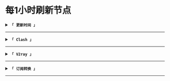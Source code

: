 # 每1小时刷新节点
<details><summary><code><strong>「 更新时间 」</strong></code></summary>

****
|最近更新时间|
| :----: |
|2021年12月11日·23点13分00秒|
|下次更新时间|
2021年12月12日·00点13分00秒

</details>

****
<details><summary><code><strong>「 Clash 」</strong></code></summary>

****
|原链接|加速①|加速②|
| :----: | :----: | :----: |
|[raw](https://github.com/some6508/all/raw/master/c)|[jsdelivr](https://cdn.jsdelivr.net/gh/some6508/all@master/c)|[staticdn](https://raw.staticdn.net/some6508/all/master/c)|
|[raw](https://github.com/some6508/all/raw/master/c2)|[jsdelivr](https://cdn.jsdelivr.net/gh/some6508/all@master/c2)|[staticdn](https://raw.staticdn.net/some6508/all/master/c2)|
|[raw](https://github.com/some6508/all/raw/master/c3)|[jsdelivr](https://cdn.jsdelivr.net/gh/some6508/all@master/c3)|[staticdn](https://raw.staticdn.net/some6508/all/master/c3)|

</details>

****
<details><summary><code><strong>「 V2ray 」</strong></code></summary>

****
|原链接|加速①|加速②|
| :----: | :----: | :----: |
|[raw](https://github.com/some6508/all/raw/master/v)|[jsdelivr](https://cdn.jsdelivr.net/gh/some6508/all@master/v)|[staticdn](https://raw.staticdn.net/some6508/all/master/v)|
|[raw](https://github.com/some6508/all/raw/master/v2)|[jsdelivr](https://cdn.jsdelivr.net/gh/some6508/all@master/v2)|[staticdn](https://raw.staticdn.net/some6508/all/master/v2)|
|[raw](https://github.com/some6508/all/raw/master/v3)|[jsdelivr](https://cdn.jsdelivr.net/gh/some6508/all@master/v3)|[staticdn](https://raw.staticdn.net/some6508/all/master/v3)|
|[raw](https://github.com/some6508/all/raw/master/v4)|[jsdelivr](https://cdn.jsdelivr.net/gh/some6508/all@master/v4)|[staticdn](https://raw.staticdn.net/some6508/all/master/v4)|

</details>

****
<details><summary><code><strong>「 订阅转换 」</strong></code></summary>

****
|订阅转换|
| :----: |
|https://sub.v1.mk/|
|http://sub.443.mba/|
|https://bianyuan.xyz/|
|https://zhuan.jklist.ga/|

</details>

****

